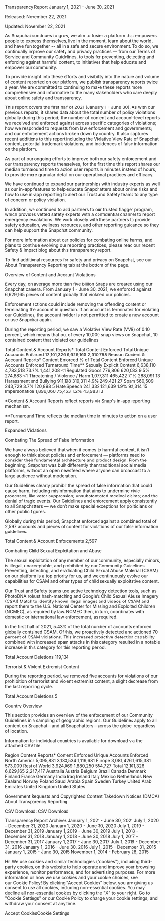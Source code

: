 Transparency Report
January 1, 2021 – June 30, 2021

Released: November 22, 2021

Updated: November 22, 2021

As Snapchat continues to grow, we aim to foster a platform that empowers people to express themselves, live in the moment, learn about the world, and have fun together -- all in a safe and secure environment. To do so, we continually improve our safety and privacy practices — from our Terms of Service and Community Guidelines, to tools for preventing, detecting and enforcing against harmful content, to initiatives that help educate and empower our community. 

To provide insight into these efforts and visibility into the nature and volume of content reported on our platform, we publish transparency reports twice a year. We are committed to continuing to make these reports more comprehensive and informative to the many stakeholders who care deeply about online safety and transparency. 

This report covers the first half of 2021 (January 1 - June 30). As with our previous reports, it shares data about the total number of policy violations globally during this period; the number of content and account-level reports we received and enforced against across specific categories of violations; how we responded to requests from law enforcement and governments; and our enforcement actions broken down by country. It also captures recent additions to this report including the Violative View Rate of Snapchat content, potential trademark violations, and incidences of false information on the platform. 

As part of our ongoing efforts to improve both our safety enforcement and our transparency reports themselves, for the first time this report shares our median turnaround time to action user reports in minutes instead of hours, to provide more granular detail on our operational practices and efficacy. 

We have continued to expand our partnerships with industry experts as well as our in-app features to help educate Snapchatters about online risks and how to use in-app reporting to alert our Trust and Safety teams to any type of concern or policy violation.


In addition, we continued to add partners to our trusted flagger program, which provides vetted safety experts with a confidential channel to report emergency escalations. We work closely with these partners to provide safety education, wellness resources, and other reporting guidance so they can help support the Snapchat community. 

For more information about our policies for combating online harms, and plans to continue evolving our reporting practices, please read our recent Safety & Impact blog about this transparency report. 


To find additional resources for safety and privacy on Snapchat, see our About Transparency Reporting tab at the bottom of the page.

Overview of Content and Account Violations

Every day, on average more than five billion Snaps are created using our Snapchat camera. From January 1 - June 30, 2021, we enforced against 6,629,165 pieces of content globally that violated our policies.

Enforcement actions could include removing the offending content or terminating the account in question. If an account is terminated for violating our Guidelines, the account holder is not permitted to create a new account or use Snapchat again. 

During the reporting period, we saw a Violative View Rate (VVR) of 0.10 percent, which means that out of every 10,000 snap views on Snapchat, 10 contained content that violated our guidelines. 

Total Content & Account Reports*	Total Content Enforced	Total Unique Accounts Enforced
 12,101,326	6,629,165	2,510,798
Reason	Content & Account Reports*	Content Enforced	% of Total Content Enforced	Unique Accounts Enforced	Turnaround Time**
Sexually Explicit Content	6,638,110	4,783,518	73.2%	1,441,208	<1
Regulated Goods	776,806	620,083	9.5%	274,883	<1
Threatening / Violence / Harm	1,077,311	465,422	7.1%	288,091	13
Harassment and Bullying	911,198	319,311	4.9%	249,421	27
Spam	560,509	243,729	3.7%	120,898	5
Hate Speech	241,332	121,639	1.9%	92,314	15
Impersonation	1,896,060	75,463	1.2%	43,983	13

*Content & Account Reports reflect reports via Snap's in-app reporting mechanism.

**Turnaround Time reflects the median time in minutes to action on a user report.

Expanded Violations

Combating The Spread of False Information

We have always believed that when it comes to harmful content, it isn’t enough to think about policies and enforcement — platforms need to consider their fundamental architecture and product design. From the beginning, Snapchat was built differently than traditional social media platforms, without an open newsfeed where anyone can broadcast to a large audience without moderation.

Our Guidelines clearly prohibit the spread of false information that could cause harm, including misinformation that aims to undermine civic processes, like voter suppression; unsubstantiated medical claims; and the denial of tragic events. Our Guidelines and enforcement apply consistently to all Snapchatters — we don’t make special exceptions for politicians or other public figures. 

Globally during this period, Snapchat enforced against a combined total of 2,597 accounts and pieces of content for violations of our false information guidelines. 

Total Content & Account Enforcements	2,597

Combating Child Sexual Exploitation and Abuse

The sexual exploitation of any member of our community, especially minors, is illegal, unacceptable, and prohibited by our Community Guidelines. Preventing, detecting, and eradicating Child Sexual Abuse Material (CSAM) on our platform is a top priority for us, and we continuously evolve our capabilities for CSAM and other types of child sexually exploitative content. 

Our Trust and Safety teams use active technology detection tools, such as PhotoDNA robust hash-matching and Google’s Child Sexual Abuse Imagery (CSAI) Match to identify known illegal images and videos of CSAM and report them to the U.S. National Center for Missing and Exploited Children (NCMEC), as required by law. NCMEC then, in turn, coordinates with domestic or international law enforcement, as required. 

In the first half of 2021, 5.43% of the total number of accounts enforced globally contained CSAM. Of this, we proactively detected and actioned 70 percent of CSAM violations. This increased proactive detection capability combined with increased spam attacks in this category resulted in a notable increase in this category for this reporting period.

Total Account Deletions	119,134

Terrorist & Violent Extremist Content

During the reporting period, we removed five accounts for violations of our prohibition of terrorist and violent extremist content, a slight decrease from the last reporting cycle. 

Total Account Deletions	5

Country Overview

This section provides an overview of the enforcement of our Community Guidelines in a sampling of geographic regions. Our Guidelines apply to all content on Snapchat—and all Snapchatters—across the globe, regardless of location. 

Information for individual countries is available for download via the attached CSV file.

Region	Content Reports*	Content Enforced	Unique Accounts Enforced
North America	5,095,831	3,133,534	1,119,681
Europe	3,081,426	1,615,381	573,009
Rest of World	3,924,069	1,880,250	554,727
Total	12,101,326	6,629,165	2,247,417
Australia
Austria
Belgium
Brazil
Canada
Denmark
Finland
France
Germany
India
Iraq
Ireland
Italy
Mexico
Netherlands
New Zealand
Norway
Poland
Saudi Arabia
Spain
Sweden
Turkey
United Arab Emirates
United Kingdom
United States

Government Requests and Copyrighted Content Takedown Notices (DMCA)
About Transparency Reporting

CSV Download:
CSV Download

Transparency Report Archives
January 1, 2021 - June 30, 2021
July 1, 2020 - December 31, 2020
January 1, 2020 - June 30, 2020
July 1, 2019 - December 31, 2019
January 1, 2019 - June 30, 2019
July 1, 2018 - December 31, 2018
January 1, 2018 - June 30, 2018
July 1, 2017 - December 31, 2017
January 1, 2017 - June 30, 2017
July 1, 2016 - December 31, 2016
January 1, 2016 - June 30, 2016
July 1, 2015 - December 31, 2015
January 1, 2015 - June 30, 2015
November 1, 2014 - February 28, 2015

Hi! We use cookies and similar technologies ("cookies"), including third-party cookies, on this website to help operate and improve your browsing experience, monitor performance, and for advertising purposes. For more information on how we use cookies and your cookie choices, see our Cookie Policy! By clicking "Accept Cookies" below, you are giving us consent to use all cookies, including non-essential cookies. You may decline all non-essential cookies by clicking the "X" to your right. Go to "Cookie Settings" or our Cookie Policy to change your cookie settings, and withdraw your consent at any time.

Accept CookiesCookie Settings